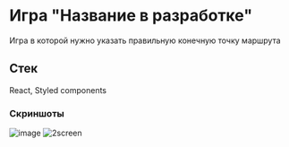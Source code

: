 # Игра "Название в разработке"

Игра в которой нужно указать правильную конечную точку маршрута

## Стек

React, Styled components

### Скриншоты

![image](https://user-images.githubusercontent.com/40352987/190862665-97a684af-827e-4537-9127-0e5d41731437.png)
![2screen](https://user-images.githubusercontent.com/40352987/190862726-e3e758d6-9061-413d-b199-78c3429bdd3b.png)

